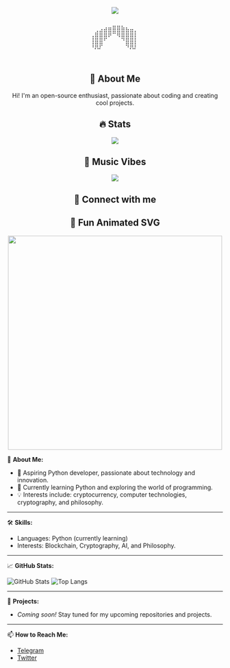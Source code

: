 <!-- Добавляем стиль для центрирования -->
<div align="center">
  
  <img src="https://readme-typing-svg.herokuapp.com?font=Fira+Code&pause=1000&color=34D8FF&random=false&width=435&lines=Hello%2C+World!;Welcome+to+my+GitHub!;Enjoy+your+stay!">
  
  <pre>
  ⠀⠀⠀⠀⠀⠀⠀⠀⠀⠀⠀⠀⠀⠀⣀⣀⡀⠀⠀⠀⠀⠀⠀⠀⠀⠀⠀⠀⠀⠀⠀
  ⠀⠀⠀⠀⠀⠀⠀⠀⠀⠀⣠⣴⣾⣿⣿⣿⣿⣷⣶⡄⠀⠀⠀⠀⠀⠀⠀⠀⠀⠀⠀
  ⠀⠀⠀⠀⠀⠀⠀⠀⠀⢰⣿⣿⡿⠋⠀⠙⢿⣿⣿⡇⠀⠀⠀⠀⠀⠀⠀⠀⠀⠀⠀
  ⠀⠀⠀⠀⠀⠀⠀⠀⠀⢸⣿⡿⠀⠀⠀⠀⠀⢿⣿⡇⠀⠀⠀⠀⠀⠀⠀⠀⠀⠀⠀
  ⠀⠀⠀⠀⠀⠀⠀⠀⠀⠈⠉⠀⠀⠀⠀⠀⠀⠈⠉⠀⠀⠀⠀⠀⠀⠀⠀⠀⠀⠀
  </pre>
  
  <h2> 🚀 About Me </h2>
  <p>
    Hi! I'm an open-source enthusiast, passionate about coding and creating cool projects.
  </p>
  
  <h2> 🔥 Stats </h2>
  <img src="https://github-readme-streak-stats.herokuapp.com/?user=your-username&theme=radical" />
  
  <h2> 🎵 Music Vibes </h2>
  <p align="center">
    <img src="https://spotify-github-profile.vercel.app/api/view?uid=your-spotify-id&cover_image=true&theme=default" />
  </p>
  
  <h2> 🔗 Connect with me </h2>
  
  <h2> 🎨 Fun Animated SVG </h2>
  <img src="https://raw.githubusercontent.com/your-username/your-repo/main/animation.svg" width="500">
  
</div>


🌟 **About Me:**
- 🎯 Aspiring Python developer, passionate about technology and innovation.
- 🌱 Currently learning Python and exploring the world of programming.
- 💡 Interests include: cryptocurrency, computer technologies, cryptography, and philosophy.

---

🛠 **Skills:**
- Languages: Python (currently learning)
- Interests: Blockchain, Cryptography, AI, and Philosophy.

---

📈 **GitHub Stats:**

![GitHub Stats](https://github-readme-stats.vercel.app/api?username=N23eos&show_icons=true&theme=radical)
![Top Langs](https://github-readme-stats.vercel.app/api/top-langs/?username=N23eos&layout=compact&theme=radical)

---

🚀 **Projects:**
- *Coming soon!* Stay tuned for my upcoming repositories and projects.

---

📫 **How to Reach Me:**
- [Telegram](https://t.me/N23eo)
- [Twitter](https://twitter.com/N23eo_n)
